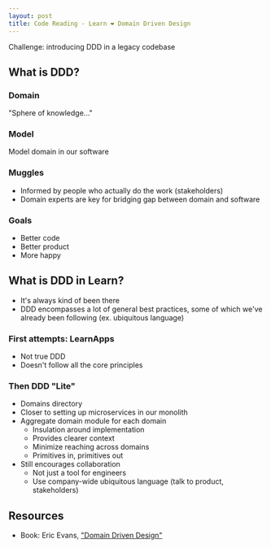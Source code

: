 ```yaml
---
layout: post
title: Code Reading - Learn ❤️ Domain Driven Design
---
```


Challenge: introducing DDD in a legacy codebase

## What is DDD?

### Domain

"Sphere of knowledge..."


### Model

Model domain in our software


### Muggles

- Informed by people who actually do the work (stakeholders)
- Domain experts are key for bridging gap between domain and software


### Goals

- Better code
- Better product
- More happy


## What is DDD in Learn?

- It's always kind of been there
- DDD encompasses a lot of general best practices, some of which we've already been following (ex. ubiquitous language)


### First attempts: LearnApps

- Not true DDD
- Doesn't follow all the core principles


### Then DDD "Lite"

- Domains directory
- Closer to setting up microservices in our monolith
- Aggregate domain module for each domain
  - Insulation around implementation
  - Provides clearer context
  - Minimize reaching across domains
  - Primitives in, primitives out
- Still encourages collaboration
  - Not just a tool for engineers
  - Use company-wide ubiquitous language (talk to product, stakeholders)


## Resources

- Book: Eric Evans, ["Domain Driven Design"](https://www.amazon.com/Domain-Driven-Design-Tackling-Complexity-Software/dp/0321125215)
